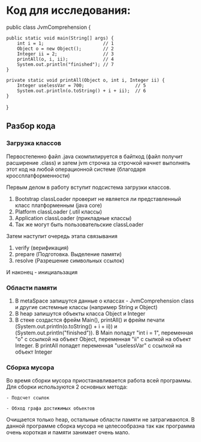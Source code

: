 # Код для исследования:
public class JvmComprehension {

    public static void main(String[] args) {
        int i = 1;                      // 1
        Object o = new Object();        // 2
        Integer ii = 2;                 // 3
        printAll(o, i, ii);             // 4
        System.out.println("finished"); // 7
    }

    private static void printAll(Object o, int i, Integer ii) {
        Integer uselessVar = 700;                   // 5
        System.out.println(o.toString() + i + ii);  // 6
    }
}

## Разбор кода
### Загрузка классов

Первостепенно файл .java скомпилируется в байткод (файл получит расширение .class) и затем jvm строчка за строчкой начнет выполнять 
этот код на любой операционной системе (благодаря кроссплатформенности)

Первым делом в работу вступит подсистема загрузки классов.
1. Bootstrap classLoader проверит не является ли представленный класс платформенным (java core)
2. Platform classLoader (.util классы)
3. Application classLoader (прикладные классы)
4. Так же могут быть пользовательские classLoader

Затем наступит очередь этапа связывания
1. verify (верификация)
2. prepare (Подготовка. Выделение памяти)
3. resolve (Разрешение символьных ссылок)

И наконец - инициальзация

### Области памяти

1. В metaSpace запишутся данные о классах - JvmComprehension class и другие системные классы (например String и Object)
2. В heap запишутся объекты класса Object и Integer
3. В стеке создастся фрейм Main(), printAll() и фрейм печати (System.out.println(o.toString() + i + ii)) и (System.out.println("finished")). 
    В Main попадут "int i = 1", переменная "о" с ссылкой на объект Object, переменная "ii" с сылкой на объект Integer.
    В printAll попадет переменная "uselessVar" с ссылкой на объект Integer

### Сборка мусора

Во время сборки мусора приостанавливается работа всей программы.
Для сборки используются 2 основных метода:
    
    - Подсчет ссылок
    
    - Обход графа достижимых объектов
    
Очищается только heap, остальные области памяти не затрагиваются.
В данной программе сборка мусора не целесообразна так как программа очень короткая и памяти занимает очень мало.
